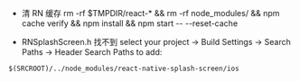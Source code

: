 - 清 RN 缓存
  rm -rf \$TMPDIR/react-\* && rm -rf node_modules/ && npm cache verify && npm install && npm start -- --reset-cache

- RNSplashScreen.h 找不到
  select your project → Build Settings → Search Paths → Header Search Paths to add:

```
$(SRCROOT)/../node_modules/react-native-splash-screen/ios
```
